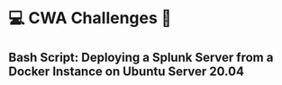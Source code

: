 # :computer: CWA Challenges :dart:

## Bash Script: Deploying a Splunk Server from a Docker Instance on Ubuntu Server 20.04

